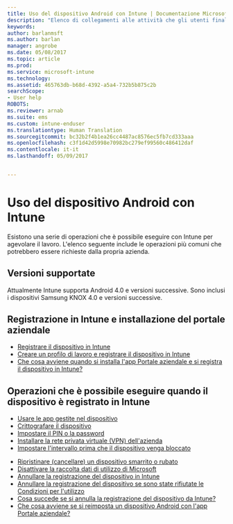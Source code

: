 ```yaml
---
title: Uso del dispositivo Android con Intune | Documentazione Microsoft
description: "Elenco di collegamenti alle attività che gli utenti finali possono eseguire nel loro dispositivo mobile Android quando viene registrato in Intune"
keywords: 
author: barlanmsft
ms.author: barlan
manager: angrobe
ms.date: 05/08/2017
ms.topic: article
ms.prod: 
ms.service: microsoft-intune
ms.technology: 
ms.assetid: 465763db-b68d-4392-a5a4-732b5b875c2b
searchScope:
- User help
ROBOTS: 
ms.reviewer: arnab
ms.suite: ems
ms.custom: intune-enduser
ms.translationtype: Human Translation
ms.sourcegitcommit: bc32b2f4b1ea26cc4487ac8576ec5fb7cd333aaa
ms.openlocfilehash: c3f1d42d5998e70982bc279ef99560c486412daf
ms.contentlocale: it-it
ms.lasthandoff: 05/09/2017


---
```



# <a name="using-your-android-device-with-intune"></a>Uso del dispositivo Android con Intune

Esistono una serie di operazioni che è possibile eseguire con Intune per agevolare il lavoro. L'elenco seguente include le operazioni più comuni che potrebbero essere richieste dalla propria azienda.

## <a name="supported-versions"></a>Versioni supportate

Attualmente Intune supporta Android 4.0 e versioni successive. Sono inclusi i dispositivi Samsung KNOX 4.0 e versioni successive.

## <a name="enrolling-into-intune-and-installing-the-company-portal"></a>Registrazione in Intune e installazione del portale aziendale

- [Registrare il dispositivo in Intune](enroll-your-device-in-Intune-android.md)
- [Creare un profilo di lavoro e registrare il dispositivo in Intune](create-a-work-profile-and-enroll-your-device-in-intune-android.md)
- [Che cosa avviene quando si installa l'app Portale aziendale e si registra il dispositivo in Intune?](what-happens-if-you-install-the-company-portal-app-and-enroll-your-device-in-intune-android.md)

## <a name="things-you-can-do-when-your-device-is-enrolled-in-intune"></a>Operazioni che è possibile eseguire quando il dispositivo è registrato in Intune

- [Usare le app gestite nel dispositivo](use-managed-apps-on-your-device-android.md)
- [Crittografare il dispositivo](encrypt-your-device-android.md)
- [Impostare il PIN o la password](set-your-pin-or-password-android.md)
- [Installare la rete privata virtuale (VPN) dell'azienda](install-your-companys-virtual-private-network-VPN-android.md)
- [Impostare l'intervallo prima che il dispositivo venga bloccato](set-the-amount-of-time-before-your-device-is-locked-android.md)
<!--- [Reset (erase) your lost or stolen device](reset-erase-your-lost-or-stolen-device-android.md)-->
- [Ripristinare (cancellare) un dispositivo smarrito o rubato](reset-erase-your-device-cpwebsite.md)
- [Disattivare la raccolta dati di utilizzo di Microsoft](turn-off-microsoft-usage-data-collection-android.md)
- [Annullare la registrazione del dispositivo in Intune](unenroll-your-device-from-intune-android.md)
- [Annullare la registrazione del dispositivo se sono state rifiutate le Condizioni per l'utilizzo](unenroll-your-device-from-intune-if-you-declined-terms-of-use-android.md)
- [Cosa succede se si annulla la registrazione del dispositivo da Intune?](what-happens-if-you-unenroll-your-device-from-intune-android.md)
- [Che cosa avviene se si reimposta un dispositivo Android con l'app Portale aziendale?](what-happens-if-you-reset-your-device-using-the-company-portal-android.md)
<!--- - [What is the Rights Management sharing app?](what-is-the-rms-sharing-app-android.md) --->

